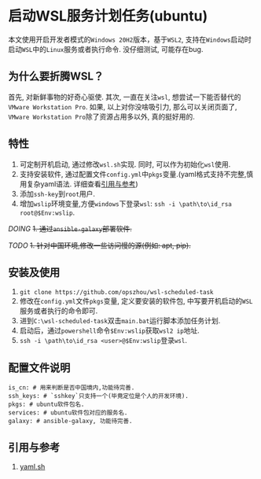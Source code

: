 # 启动WSL服务计划任务(ubuntu)

本文使用开启开发者模式的`Windows 20H2`版本，基于`WSL2`, 支持在`Windows`启动时启动`WSL`中的`Linux`服务或者执行命令. 没仔细测试, 可能存在bug.

## 为什么要折腾WSL？

首先, 对新鲜事物的好奇心驱使.
其次, 一直在关注`wsl`, 想尝试一下能否替代的`VMware Workstation Pro`.
如果, 以上对你没啥吸引力, 那么可以关闭页面了, `VMware Workstation Pro`除了资源占用多以外, 真的挺好用的.

## 特性

1. 可定制开机启动, 通过修改`wsl.sh`实现. 同时, 可以作为初始化`wsl`使用.
2. 支持安装软件, 通过配置文件`config.yml`中`pkgs`变量.(yaml格式支持不完整,慎用复杂yaml语法. 详细查看[引用与参考](引用与参考))
3. 添加`ssh-key`到`root`用户.
4. 增加`wslip`环境变量,方便`windows`下登录`wsl`: `ssh -i \path\to\id_rsa root@$Env:wslip`.

*DOING*
~~1. 通过`ansible-galaxy`部署软件.~~

*TODO*
~~1. 针对中国环境,修改一些访问慢的源(例如: apt, pip).~~

## 安装及使用

1. `git clone https://github.com/opszhou/wsl-scheduled-task`
2. 修改在`config.yml`文件`pkgs`变量, 定义要安装的软件包, 中写要开机启动的`WSL`服务或者执行的命令即可.
3. 进到`C:\wsl-scheduled-task`双击`main.bat`运行脚本添加任务计划.
4. 启动后，通过`powershell`命令`$Env:wslip`获取`wsl2 ip`地址.
5. `ssh -i \path\to\id_rsa <user>@$Env:wslip`登录`wsl`.

## 配置文件说明

```
is_cn: # 用来判断是否中国境内,功能待完善.
ssh_keys: # `sshkey`只支持一个(毕竟定位是个人的开发环境).
pkgs: # ubuntu软件包名.
services: # ubuntu软件包对应的服务名.
galaxy: # ansible-galaxy, 功能待完善.
```

## 引用与参考

1. [yaml.sh](https://raw.githubusercontent.com/jasperes/bash-yaml/master/script/yaml.sh)

